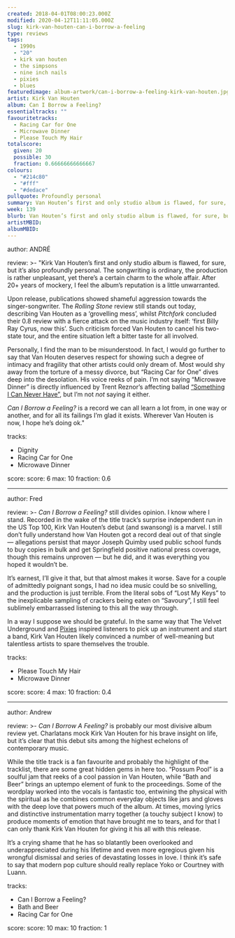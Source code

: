 ```yaml
---
created: 2018-04-01T08:00:23.000Z
modified: 2020-04-12T11:11:05.000Z
slug: kirk-van-houten-can-i-borrow-a-feeling
type: reviews
tags:
  - 1990s
  - "20"
  - kirk van houten
  - the simpsons
  - nine inch nails
  - pixies
  - blues
featuredimage: album-artwork/can-i-borrow-a-feeling-kirk-van-houten.jpg
artist: Kirk Van Houten
album: Can I Borrow a Feeling?
essentialtracks: ""
favouritetracks:
  - Racing Car for One
  - Microwave Dinner
  - Please Touch My Hair
totalscore:
  given: 20
  possible: 30
  fraction: 0.66666666666667
colours:
  - "#214c80"
  - "#fff"
  - "#dedace"
pullquote: Profoundly personal
summary: Van Houten’s first and only studio album is flawed, for sure, but it’s also profoundly personal. The songwriting is ordinary, the production is rather unpleasant, yet there’s a certain charm to the whole affair. After 20+ years of mockery, I feel the album’s reputation is a little unwarranted.
week: 139
blurb: Van Houten’s first and only studio album is flawed, for sure, but also profoundly personal. After 20+ years of mockery its reputation seems a tad unwarranted.
artistMBID: 
albumMBID:
---
```

author: ANDRÉ

review: >-
  "Kirk Van Houten’s first and only studio album is flawed, for sure, but it’s also profoundly personal. The songwriting is ordinary, the production is rather unpleasant, yet there’s a certain charm to the whole affair. After 20+ years of mockery, I feel the album’s reputation is a little unwarranted. 
  
  Upon release, publications showed shameful aggression towards the singer-songwriter. The *Rolling Stone* review still stands out today, describing Van Houten as a ‘grovelling mess’, whilst *Pitchfork* concluded their 0.8 review with a fierce attack on the music industry itself: ‘first Billy Ray Cyrus, now this’. Such criticism forced Van Houten to cancel his two-state tour, and the entire situation left a bitter taste for all involved. 
  
  Personally, I find the man to be misunderstood. In fact, I would go further to say that Van Houten deserves respect for showing such a degree of intimacy and fragility that other artists could only dream of. Most would shy away from the torture of a messy divorce, but “Racing Car for One” dives deep into the desolation. His voice reeks of pain. I’m not saying “Microwave Dinner” is directly influenced by Trent Reznor’s affecting ballad [“Something I Can Never Have”](https://www.youtube.com/watch?v=WAGAoy5WZWY), but I’m not *not* saying it either. 
  
  *Can I Borrow a Feeling?* is a record we can all learn a lot from, in one way or another, and for all its failings I’m glad it exists. Wherever Van Houten is now, I hope he’s doing ok."
  
tracks:
  - Dignity
  - ­Racing Car for One
  - ­Microwave Dinner

score:
  score: 6
  max: 10
  fraction: 0.6

---
author: Fred

review: >-
  *Can I Borrow a Feeling?* still divides opinion. I know where I stand. Recorded in the wake of the title track’s surprise independent run in the US Top 100, Kirk Van Houten’s debut (and swansong) is a marvel. I still don’t fully understand how Van Houten got a record deal out of that single — allegations persist that mayor Joseph Quimby used public school funds to buy copies in bulk and get Springfield positive national press coverage, though this remains unproven — but he did, and it was everything you hoped it wouldn’t be. 
  
  It’s earnest, I’ll give it that, but that almost makes it worse. Save for a couple of admittedly poignant songs, I had no idea music could be so snivelling, and the production is just terrible. From the literal sobs of “Lost My Keys” to the inexplicable sampling of crackers being eaten on “Savoury”, I still feel sublimely embarrassed listening to this all the way through. 
  
  In a way I suppose we should be grateful. In the same way that The Velvet Underground and [Pixies](/reviews/pixies-doolittle/) inspired listeners to pick up an instrument and start a band, Kirk Van Houten likely convinced a number of well-meaning but talentless artists to spare themselves the trouble.

tracks:
  - Please Touch My Hair
  - ­Microwave Dinner

score:
  score: 4
  max: 10
  fraction: 0.4

---
author: Andrew

review: >-
  *Can I Borrow A Feeling?* is probably our most divisive album review yet. Charlatans mock Kirk Van Houten for his brave insight on life, but it’s clear that this debut sits among the highest echelons of contemporary music. 
  
  While the title track is a fan favourite and probably the highlight of the tracklist, there are some great hidden gems in here too. “Possum Pool” is a soulful jam that reeks of a cool passion in Van Houten, while “Bath and Beer” brings an uptempo element of funk to the proceedings. Some of the wordplay worked into the vocals is fantastic too, entwining the physical with the spiritual as he combines common everyday objects like jars and gloves with the deep love that powers much of the album. At times, moving lyrics and distinctive instrumentation marry together (a touchy subject I know) to produce moments of emotion that have brought me to tears, and for that I can only thank Kirk Van Houten for giving it his all with this release. 
  
  It’s a crying shame that he has so blatantly been overlooked and underappreciated during his lifetime and even more egregious given his wrongful dismissal and series of devastating losses in love. I think it’s safe to say that modern pop culture should really replace Yoko or Courtney with Luann.

tracks:
  - Can I Borrow a Feeling?
  - ­Bath and Beer
  - ­Racing Car for One
  
score:
  score: 10
  max: 10
  fraction: 1
